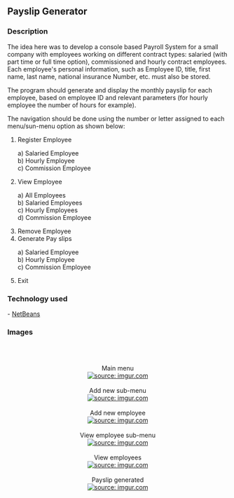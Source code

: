 <h2> Payslip Generator </h2>

<h3> Description </h3>

<p>The idea here was to develop a console based Payroll System for a small company with employees working on different contract types: salaried (with part time or full time option), commissioned and hourly contract employees. Each employee's personal information, such as Employee ID, title, first name, last name, national insurance Number, etc. must also be stored.</p>
<p>The program should generate and display the monthly payslip for each employee, based on employee ID and relevant parameters (for hourly employee the number of hours for example).</p>
<p>The navigation should be done using the number or letter assigned to each menu/sun-menu option  as shown below: </p>
<ol>
  <li>Register Employee</li> 
  <p> a) Salaried Employee</br>
    b) Hourly Employee</br>
    c) Commission Employee</p>
  <li>View Employee</li>
  <p> a) All Employees</br>
    b) Salaried Employees</br>
    c) Hourly Employees</br>
    d) Commission Employee</p>
  <li>Remove Employee</li>
  <li>Generate Pay slips</li>
  <p> a) Salaried Employee</br>
    b) Hourly Employee</br>
    c) Commission Employee</p>
  <li>Exit</li>    
</ol>


<h3> Technology used </h3>
	- <a href="https://netbeans.apache.org/download/index.html">NetBeans</a>

<h3> Images </h3>
<br/>
<br/>
<p align="center"> 
	Main menu <br/>
	<a href="https://imgur.com/4FkQHdM"><img src="https://i.imgur.com/4FkQHdM.jpg" title="source: imgur.com" /></a>
	<br/>
	<br/>
	Add new sub-menu <br/>
	<a href="https://imgur.com/LPLJaZo"><img src="https://i.imgur.com/LPLJaZo.jpg" title="source: imgur.com" /></a>
	<br/>
	<br/>
	Add new employee <br/>
	<a href="https://imgur.com/EYwrZeD"><img src="https://i.imgur.com/EYwrZeD.jpg" title="source: imgur.com" /></a>
	<br/>
	<br/>
	View employee sub-menu <br/>
	<a href="https://imgur.com/mHC76Q8"><img src="https://i.imgur.com/mHC76Q8.jpg" title="source: imgur.com" /></a>
	<br/>
	<br/>
	View employees <br/>
	<a href="https://imgur.com/mUVv0t3"><img src="https://i.imgur.com/mUVv0t3.jpg" title="source: imgur.com" /></a>
	<br/>
	<br/>
	Payslip generated <br/>
	<a href="https://imgur.com/DkSE68l"><img src="https://i.imgur.com/DkSE68l.jpg" title="source: imgur.com" /></a>
	<br/>
	<br/>
</p>
